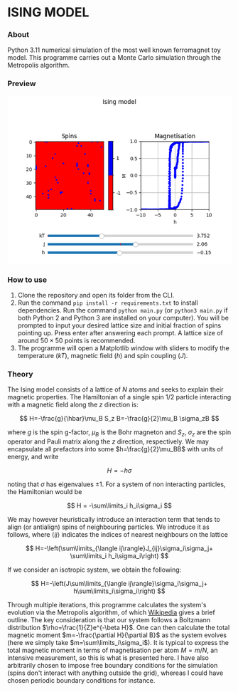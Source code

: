 # ISING MODEL 
### About
Python 3.11 numerical simulation of the most well known ferromagnet toy model. This programme carries out a Monte Carlo simulation through the Metropolis algorithm.

### Preview
![alt text](preview.png)

### How to use
1. Clone the repository and open its folder from the CLI.
1. Run the command `pip install -r requirements.txt` to install dependencies.
Run the command `python main.py` (or `python3 main.py` if both Python 2 and Python 3 are installed on your computer).
You will be prompted to input your desired lattice size and initial fraction of spins pointing up. Press enter after answering each prompt. A lattice size of around $50\times50$ points is recommended.
1. The programme will open a Matplotlib window with sliders to modify the temperature ($kT$), magnetic field ($h$) and spin coupling ($J$).

### Theory

The Ising model consists of a lattice of $N$ atoms and seeks to explain their magnetic properties. The Hamiltonian of a single spin $1/2$ particle interacting with a magnetic field along the $z$ direction is:

$$
H=-\frac{g}{\hbar}\mu_B S_z B=-\frac{g}{2}\mu_B \sigma_zB
$$

where $g$ is the spin g-factor, $\mu_B$ is the Bohr magneton and $S_z$, $\sigma_z$ are the spin operator and Pauli matrix along the $z$ direction, respectively. We may encapsulate all prefactors into some $h=\frac{g}{2}\mu_BB$ with units of energy, and write

$$
H = -h\sigma
$$

noting that $\sigma$ has eigenvalues $\pm1$. For a system of non interacting particles, the Hamiltonian would be

$$
H = -\sum\limits_i h_i\sigma_i
$$

We may however heuristically introduce an interaction term that tends to align (or antialign) spins of neighbouring particles. We introduce it as follows, where $\langle ij\rangle$ indicates the indices of nearest neighbours on the lattice

$$
H=-\left(\sum\limits_{\langle ij\rangle}J_{ij}\sigma_i\sigma_j+ \sum\limits_i h_i\sigma_i\right)
$$

If we consider an isotropic system, we obtain the following:

$$
H=-\left(J\sum\limits_{\langle ij\rangle}\sigma_i\sigma_j+ h\sum\limits_i\sigma_i\right)
$$

Through multiple iterations, this programme calculates the system's evolution via the Metropolis algorithm, of which [Wikipedia](https://en.wikipedia.org/wiki/Ising_model#Metropolis_algorithm) gives a brief outline. The key consideration is that our system follows a Boltzmann distribution $\rho=\frac{1}{Z}e^{-\beta H}$. One can then calculate the total magnetic moment $m=-\frac{\partial H}{\partial B}$ as the system evolves (here we simply take $m=\sum\limits_i\sigma_i$). It is typical to express the total magnetic moment in terms of magnetisation per atom $M=m/N$, an intensive measurement, so this is what is presented here. I have also arbitrarily chosen to impose free boundary conditions for the simulation (spins don't interact with anything outside the grid), whereas I could have chosen periodic boundary conditions for instance.
